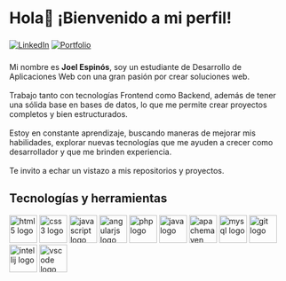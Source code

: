 <h1 align="left">Hola👋 ¡Bienvenido a mi perfil!</h1>

###

<a href="https://www.linkedin.com/in/joelespinosruiz/" target="_blank"><img src="https://img.shields.io/badge/linkedin-%230077B5.svg?style=for-the-badge&logo=linkedin&logoColor=white" alt="LinkedIn"></a>
<a href="https://joelespinos.github.io/portafoli/" target="_blank"><img src="https://img.shields.io/badge/Portfolio-%23000000.svg?style=for-the-badge&logo=firefox&logoColor=#FF7139" alt="Portfolio"></a>

###

<p align="left">Mi nombre es <strong>Joel Espinós</strong>, soy un estudiante de Desarrollo de Aplicaciones Web con una gran pasión por crear soluciones web. <br><br>Trabajo tanto con tecnologías Frontend como Backend, además de tener una sólida base en bases de datos, lo que me permite crear proyectos completos y bien estructurados.<br><br>Estoy en constante aprendizaje, buscando maneras de mejorar mis habilidades, explorar nuevas tecnologías que me ayuden a crecer como desarrollador y que me brinden experiencia.<br><br>Te invito a echar un vistazo a mis repositorios y proyectos.</p>

###

<h2 align="left">Tecnologías y herramientas</h2>

<div align="left">
  <img src="https://cdn.jsdelivr.net/gh/devicons/devicon/icons/html5/html5-original.svg" style="height:50px;" alt="html5 logo" />
  <img src="https://cdn.jsdelivr.net/gh/devicons/devicon/icons/css3/css3-original.svg" style="height:50px;" alt="css3 logo" />
  <img src="https://cdn.jsdelivr.net/gh/devicons/devicon/icons/javascript/javascript-original.svg" style="height:50px;" alt="javascript logo"  />
  <img src="https://cdn.simpleicons.org/angular/DD0031" style="height:50px;" alt="angularjs logo"  />
  <img src="https://cdn.jsdelivr.net/gh/devicons/devicon/icons/php/php-original.svg" style="height:50px;" alt="php logo" />
  <img src="https://cdn.jsdelivr.net/gh/devicons/devicon/icons/java/java-original.svg" style="height:50px;" alt="java logo" />
  <img src="https://cdn.simpleicons.org/apachemaven/C71A36" style="height:50px;" alt="apachemaven logo" />
  <img src="https://cdn.jsdelivr.net/gh/devicons/devicon/icons/mysql/mysql-original.svg" style="height:50px;" alt="mysql logo" />
  <img src="https://cdn.jsdelivr.net/gh/devicons/devicon/icons/git/git-original.svg" style="height:50px;" alt="git logo" />
  <img src="https://cdn.jsdelivr.net/gh/devicons/devicon/icons/intellij/intellij-original.svg" style="height:50px;" alt="intellij logo" />
  <img src="https://cdn.jsdelivr.net/gh/devicons/devicon/icons/vscode/vscode-original.svg" style="height:50px;" alt="vscode logo" />
</div>

###
